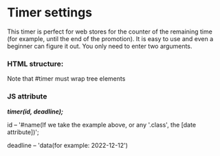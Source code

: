 # Timer settings

This timer is perfect for web stores for the counter of the remaining time (for example, until the end of the promotion). It is easy to use and even a beginner can figure it out. You only need to enter two arguments.

### HTML structure:

<html>
  <div name="timer">
    <span name="days"><span/>
    <span name="hours"><span/>
    <span name="minutes"><span/>
    <span name="seconds"><span/>
  <div/>
<html/>
    
Note that #timer must wrap tree elements
    
### JS attribute

***timer(id, deadline);***
    
id – '#name(If we take the example above, or any '.class', the [date attribute])';
    
deadline – 'data(for example: 2022-12-12')

